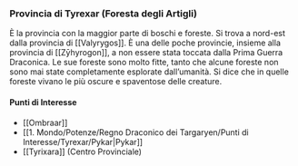 ### Provincia di Tyrexar (Foresta degli Artigli)
È la provincia con la maggior parte di boschi e foreste. Si trova a nord-est dalla provincia di [[Valyrygos]]. È una delle poche provincie, insieme alla provincia di [[Zȳhyrogon]], a non essere stata toccata dalla Prima Guerra Draconica. Le sue foreste sono molto fitte, tanto che alcune foreste non sono mai state completamente esplorate dall’umanità. Si dice che in quelle foreste vivano le più oscure e spaventose delle creature.

#### Punti di Interesse
- [[Ombraar]]
- [[1. Mondo/Potenze/Regno Draconico dei Targaryen/Punti di Interesse/Tyrexar/Pykar|Pykar]]
- [[Tyrixara]] (Centro Provinciale)